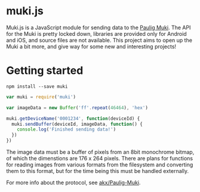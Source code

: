 # muki.js

Muki.js is a JavaScript module for sending data to the [Paulig Muki](http://pauligmuki.com/). The API for the Muki is pretty locked down, libraries are provided only for Android and iOS, and source files are not available. This project aims to open up the Muki a bit more, and give way for some new and interesting projects!

# Getting started

```shell
npm install --save muki
```

```JavaScript
var muki = require('muki')

var imageData = new Buffer('ff'.repeat(46464), 'hex')

muki.getDeviceName('0001234', function(deviceId) {
  muki.sendBuffer(deviceId, imageData, function() {
    console.log('Finished sending data!')
  })
})
```

The image data must be a buffer of pixels from an 8bit monochrome bitmap, of which the dimenstions are 176 x 264 pixels. There are plans for functions for reading images from various formats from the filesystem and converting them to this format, but for the time being this must be handled externally.

For more info about the protocol, see [akx/Paulig-Muki](https://github.com/akx/Paulig-Muki/blob/master/API.md).
